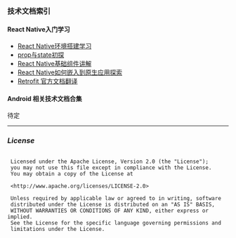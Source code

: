 ### 技术文档索引
#### React Native入门学习
* [React Native环境搭建学习][0]
* [prop与state初探][1]
* [React Native基础组件讲解][2]
* [React Native如何嵌入到原生应用探索][3]
* [Retrofit 官方文档翻译][4]

#### Android 相关技术文档合集
待定


------------------

### <i>License</i>
```Copyright 2017 itingchunyu
        
 Licensed under the Apache License, Version 2.0 (the "License");
 you may not use this file except in compliance with the License.
 You may obtain a copy of the License at
         
 <http://www.apache.org/licenses/LICENSE-2.0>
        
 Unless required by applicable law or agreed to in writing, software
 distributed under the License is distributed on an "AS IS" BASIS,
 WITHOUT WARRANTIES OR CONDITIONS OF ANY KIND, either express or implied.
 See the License for the specific language governing permissions and
 limitations under the License.
```


[0]:https://github.com/liyanxi/TechnologyDoc/blob/master/doc/react-native/React%20Native%E7%8E%AF%E5%A2%83%E6%90%AD%E5%BB%BA.md
[1]:https://github.com/liyanxi/TechnologyDoc/blob/master/doc/react-native/props%E4%B8%8Estate.md
[2]:https://github.com/liyanxi/TechnologyDoc/blob/master/doc/react-native/React%20Native%E5%9F%BA%E7%A1%80%E7%BB%84%E4%BB%B6.md
[3]:https://github.com/liyanxi/TechnologyDoc/blob/master/doc/react-native/React%20Native%E5%B5%8C%E5%85%A5%E5%88%B0%E7%8E%B0%E6%9C%89%E5%8E%9F%E7%94%9F%E5%BA%94%E7%94%A8.md
[4]:https://github.com/liyanxi/TechnologyDoc/blob/master/doc/android/retrofit-best-practice.md

